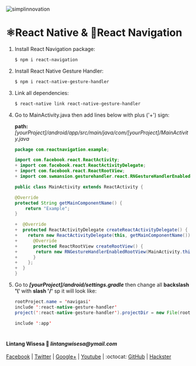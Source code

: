 ![simplinnovation](https://4.bp.blogspot.com/-f7YxPyqHAzY/WJ6VnkvE0SI/AAAAAAAADTQ/0tDQPTrVrtMAFT-q-1-3ktUQT5Il9FGdQCLcB/s350/simpLINnovation1a.png)

# ⚛️React Native & 📲React Navigation

1. Install React Navigation package:
    
    ```bash
    $ npm i react-navigation
    ```

2. Install React Native Gesture Handler:
    
    ```bash
    $ npm i react-native-gesture-handler
    ```

3. Link all dependencies:
    
    ```bash
    $ react-native link react-native-gesture-handler
    ```

4. Go to MainActivity.java then add lines below with plus ('+') sign:

    __path:__ *[yourProject]/android/app/src/main/java/com/[yourProject]/MainActivity.java*

    ```java
    package com.reactnavigation.example;

    import com.facebook.react.ReactActivity;
    + import com.facebook.react.ReactActivityDelegate;
    + import com.facebook.react.ReactRootView;
    + import com.swmansion.gesturehandler.react.RNGestureHandlerEnabledRootView;

    public class MainActivity extends ReactActivity {

    @Override
    protected String getMainComponentName() {
        return "Example";
    }

    +  @Override
    +  protected ReactActivityDelegate createReactActivityDelegate() {
    +    return new ReactActivityDelegate(this, getMainComponentName()) {
    +      @Override
    +      protected ReactRootView createRootView() {
    +       return new RNGestureHandlerEnabledRootView(MainActivity.this);
    +      }
    +    };
    +  }
    }
    ```

5. Go to __*[yourProject]/android/settings.gradle*__ then
change all __backslash '\\'__ with __slash '/'__ sp it will look like:

    ```java
    rootProject.name = 'navigasi'
    include ':react-native-gesture-handler'
    project(':react-native-gesture-handler').projectDir = new File(rootProject.projectDir, '../node_modules/react-native-gesture-handler/android')

    include ':app'
    ```

#

#### Lintang Wisesa :love_letter: _lintangwisesa@ymail.com_

[Facebook](https://www.facebook.com/lintangbagus) | 
[Twitter](https://twitter.com/Lintang_Wisesa) |
[Google+](https://plus.google.com/u/0/+LintangWisesa1) |
[Youtube](https://www.youtube.com/user/lintangbagus) | 
:octocat: [GitHub](https://github.com/LintangWisesa) |
[Hackster](https://www.hackster.io/lintangwisesa)
